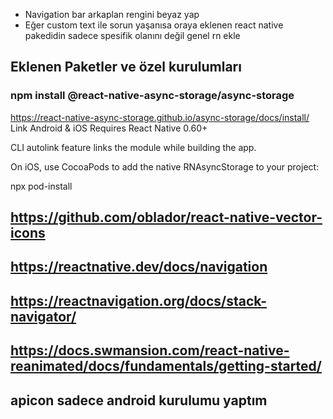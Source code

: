 - Navigation bar arkaplan rengini beyaz yap
- Eğer custom text ile sorun yaşanısa oraya eklenen react native pakedidin sadece spesifik olanını değil genel rn ekle

## Eklenen Paketler ve özel kurulumları

### npm install @react-native-async-storage/async-storage
https://react-native-async-storage.github.io/async-storage/docs/install/
Link
Android & iOS
Requires React Native 0.60+

CLI autolink feature links the module while building the app.

On iOS, use CocoaPods to add the native RNAsyncStorage to your project:

npx pod-install


## https://github.com/oblador/react-native-vector-icons
## https://reactnative.dev/docs/navigation
## https://reactnavigation.org/docs/stack-navigator/
## https://docs.swmansion.com/react-native-reanimated/docs/fundamentals/getting-started/
## apicon sadece android kurulumu yaptım




